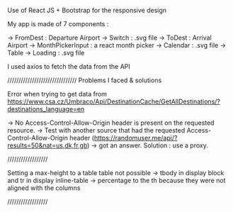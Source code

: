 
Use of React JS + Bootstrap for the responsive design

My app is made of 7 components : 

-> FromDest : Departure Airport
-> Switch : .svg file
-> ToDest : Arrival Airport 
-> MonthPickerInput : a react month picker 
-> Calendar : .svg file
-> Table
-> Loading : .svg file

I used axios to fetch the data from the API

/////////////////////////////// Problems I faced & solutions

Error when trying to get data from https://www.csa.cz/Umbraco/Api/DestinationCache/GetAllDestinations/?destinations_language=en

-> No Access-Control-Allow-Origin header is present on the requested resource.
-> Test with another source that had the requested Access-Control-Allow-Origin header (https://randomuser.me/api/?results=50&nat=us,dk,fr,gb) -> got an answer. Solution : use a proxy.

//////////////////

Setting a max-height to a table table not possible 
-> tbody in display block and tr in display inline-table
-> percentage to the th because they were not aligned with the columns

//////////////////




